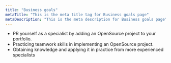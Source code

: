 ```yaml
---
title: "Business goals"
metaTitle: "This is the meta title tag for Business goals page"
metaDescription: "This is the meta description for Business goals page"
---
```


- PR yourself as a specialist by adding an OpenSource project to your portfolio.
- Practicing teamwork skills in implementing an OpenSource project.
- Obtaining knowledge and applying it in practice from more experienced specialists
